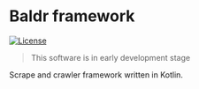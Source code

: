 # Baldr framework

[![License](https://img.shields.io/badge/License-Apache%202.0-blue.svg)](https://opensource.org/licenses/Apache-2.0)

>This software is in early development stage

Scrape and crawler framework written in Kotlin.
